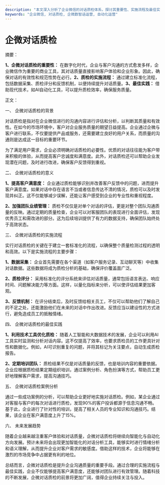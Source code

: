 ```yaml
---
description: "本文深入分析了企业微信的对话质检体系，探讨其重要性、实施流程及最佳实践，为企业提供有价值的见解。"
keywords: "企业微信, 对话质检, 企微数智话运营, 自动化运营"
---
```

# 企微对话质检

摘要：

**1、企微对话质检的重要性：** 在数字化时代，企业与客户沟通的方式愈发多样，企业微信作为重要的商业工具，其对话质量直接影响客户体验和企业形象。因此，确保对话的有效性和规范性势在必行。**2、质检的实施流程：** 通过建立标准化流程，包括数据采集、质检评分和反馈机制，以便持续提升对话质量。**3、最佳实践：** 借助现代技术，如AI自动化工具，可以提升质检效率，确保服务质量。

正文：

一、 企微对话质检的背景

对话质检是指对在企业微信进行的沟通内容进行评估和分析，以判断其质量和有效性。在如今的市场环境中，客户对企业服务质量的期望日益提高。企业通过企微与客户进行联系，不仅要提供产品或服务，还需要建立良好的用户关系，而质量的沟通则是达成这一目标的重要环节。  

为了满足用户需求，企业必须明确对话质检的必要性。优质的对话往往能为客户带来积极的体验，从而提高客户忠诚度和满意度。此外，对话质检还可以帮助企业发现潜在问题，及时进行改进，确保客户反馈得到重视。

二、 企微对话质检的意义

**1、提高客户满意度：** 企业通过质检能够识别并改善客户反馈中的问题，进而提升客户满意度。如果对话中存在语言不当或者信息传达不清的情况，质检可以及时发现并纠正。这不仅能够减少误解，还能让客户感受到企业的专业性和重视程度。  

**2、加强团队业绩管理：** 质检不仅仅是对单个对话的评估，更是对整个团队沟通质量的反映。通过定期的质量检查，企业可以对客服团队的表现进行全面评估，发现优秀员工和需改进的部分。这为后续培训提供了有力的数据支持，确保团队始终处于高效状态。

三、 企微对话质检的实施流程

实行对话质检的关键在于建立一套标准化的流程，以确保整个质量检测过程的透明和高效。以下是实施流程的主要步骤：  

**1、数据采集：** 企业首先需要在各个渠道（如客户服务记录、互动聊天等）中收集对话数据。这些数据将成为质检分析的基础，确保评价覆盖面广泛。  

**2、质检评分：** 采用标准化的评分系统来评估对话质量，通常包括语言表达、响应时间、问题解决能力等方面。这样，以量化指标来分析，可以使评估结果更加客观。  

**3、反馈机制：** 在评分结束后，及时反馈给相关员工，不仅可以帮助他们了解自己的不足之处，还能激励他们在未来的对话中作出改进。反馈应当以建设性的方式进行，避免造成员工的抵触情绪。

四、 企微对话质检的最佳实践

**1、利用技术工具优化质检：** 随着人工智能和大数据技术的发展，企业可以利用AI工具实时监测和分析对话内容。这不仅提高了效率，也要求质检员的工作更具针对性和数据化。例如，AI可识别重复的问题，并将其标记为关注要点，自动生成质检报告。  

**2、定期培训团队：** 质检结果不仅是对话质量的反馈，也是培训内容的重要依据。企业应根据质检结果定期组织培训，通过案例分析、角色扮演等方式，帮助员工更好地理解客户需求，提高沟通技巧。

五、 企微对话质检案例分析

通过一些成功案例的分析，可以帮助企业更好地实施对话质检。例如，某企业通过对客服与客户的每次对话进行质检，发现90%的客户投诉都源于信息沟通不畅。基于此，企业进行了针对性的培训，提高了相关人员的专业知识和沟通技巧。结果，该企业在客户满意度上升了15%。  

六、 未来发展趋势

随着企业越来越注重客户体验和对话质量，企微对话质检将继续向智能化与自动化方向发展。预计未来将会出现更加智能化的对话分析工具，能够实时进行情绪分析和语义理解，从而提升企业对客户需求的敏感度。借助这样的技术，企业将能够在激烈的市场竞争中占据更有利的地位。  

总结而言，企微对话质检是提升企业沟通质量的重要手段。通过合理的实施流程与最佳实践，企业不仅能够提高客户满意度，还能够对团队进行有效管理。随着科技的不断发展，企微对话质检的前景将更加广阔，值得企业持续关注与投入。

